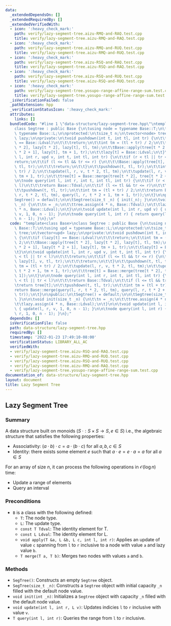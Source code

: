 ```yaml
---
data:
  _extendedDependsOn: []
  _extendedRequiredBy: []
  _extendedVerifiedWith:
  - icon: ':heavy_check_mark:'
    path: verify/lazy-segment-tree.aizu-RMQ-and-RAQ.test.cpp
    title: verify/lazy-segment-tree.aizu-RMQ-and-RAQ.test.cpp
  - icon: ':heavy_check_mark:'
    path: verify/lazy-segment-tree.aizu-RMQ-and-RUQ.test.cpp
    title: verify/lazy-segment-tree.aizu-RMQ-and-RUQ.test.cpp
  - icon: ':heavy_check_mark:'
    path: verify/lazy-segment-tree.aizu-RSQ-and-RAQ.test.cpp
    title: verify/lazy-segment-tree.aizu-RSQ-and-RAQ.test.cpp
  - icon: ':heavy_check_mark:'
    path: verify/lazy-segment-tree.aizu-RSQ-and-RUQ.test.cpp
    title: verify/lazy-segment-tree.aizu-RSQ-and-RUQ.test.cpp
  - icon: ':heavy_check_mark:'
    path: verify/lazy-segment-tree.yosupo-range-affine-range-sum.test.cpp
    title: verify/lazy-segment-tree.yosupo-range-affine-range-sum.test.cpp
  _isVerificationFailed: false
  _pathExtension: hpp
  _verificationStatusIcon: ':heavy_check_mark:'
  attributes:
    links: []
  bundledCode: "#line 1 \"data-structure/lazy-segment-tree.hpp\"\ntemplate<class Base>\n\
    class Segtree : public Base {\n\tusing node = typename Base::T;\n\tusing upd =\
    \ typename Base::L;\n\nprotected:\n\tsize_t n;\n\tvector<node> tree;\n\tvector<upd>\
    \ lazy;\n\nprivate:\n\tvoid pushdown(int t, int tl, int tr) {\n\t\tif (lazy[t]\
    \ == Base::Ldval)\n\t\t\treturn;\n\t\tint tm = (tl + tr) / 2;\n\t\tBase::apply(tree[t\
    \ * 2], lazy[t * 2], lazy[t], tl, tm);\n\t\tBase::apply(tree[t * 2 + 1], lazy[t\
    \ * 2 + 1], lazy[t], tm + 1, tr);\n\t\tlazy[t] = Base::Ldval;\n\t}\n\n\tvoid update(int\
    \ l, int r, upd v, int t, int tl, int tr) {\n\t\tif (r < tl || tr < l)\n\t\t\t\
    return;\n\t\tif (l <= tl && tr <= r) {\n\t\t\tBase::apply(tree[t], lazy[t], v,\
    \ tl, tr);\n\t\t\treturn;\n\t\t}\n\t\tpushdown(t, tl, tr);\n\t\tint tm = (tl +\
    \ tr) / 2;\n\t\tupdate(l, r, v, t * 2, tl, tm);\n\t\tupdate(l, r, v, t * 2 + 1,\
    \ tm + 1, tr);\n\t\ttree[t] = Base::merge(tree[t * 2], tree[t * 2 + 1]);\n\t}\n\
    \n\tnode query(int l, int r, int t, int tl, int tr) {\n\t\tif (r < tl || tr <\
    \ l)\n\t\t\treturn Base::Tdval;\n\t\tif (l <= tl && tr <= r)\n\t\t\treturn tree[t];\n\
    \t\tpushdown(t, tl, tr);\n\t\tint tm = (tl + tr) / 2;\n\t\treturn Base::merge(query(l,\
    \ r, t * 2, tl, tm), query(l, r, t * 2 + 1, tm + 1, tr));\n\t}\n\npublic:\n\t\
    Segtree() = default;\n\n\tSegtree(size_t _n) { init(_n); }\n\n\tvoid init(size_t\
    \ _n) {\n\t\tn = _n;\n\t\ttree.assign(4 * n, Base::Tdval);\n\t\tlazy.assign(4\
    \ * n, Base::Ldval);\n\t}\n\n\tvoid update(int l, int r, upd v) { update(l, r,\
    \ v, 1, 0, n - 1); }\n\n\tnode query(int l, int r) { return query(l, r, 1, 0,\
    \ n - 1); }\n};\n"
  code: "template<class Base>\nclass Segtree : public Base {\n\tusing node = typename\
    \ Base::T;\n\tusing upd = typename Base::L;\n\nprotected:\n\tsize_t n;\n\tvector<node>\
    \ tree;\n\tvector<upd> lazy;\n\nprivate:\n\tvoid pushdown(int t, int tl, int tr)\
    \ {\n\t\tif (lazy[t] == Base::Ldval)\n\t\t\treturn;\n\t\tint tm = (tl + tr) /\
    \ 2;\n\t\tBase::apply(tree[t * 2], lazy[t * 2], lazy[t], tl, tm);\n\t\tBase::apply(tree[t\
    \ * 2 + 1], lazy[t * 2 + 1], lazy[t], tm + 1, tr);\n\t\tlazy[t] = Base::Ldval;\n\
    \t}\n\n\tvoid update(int l, int r, upd v, int t, int tl, int tr) {\n\t\tif (r\
    \ < tl || tr < l)\n\t\t\treturn;\n\t\tif (l <= tl && tr <= r) {\n\t\t\tBase::apply(tree[t],\
    \ lazy[t], v, tl, tr);\n\t\t\treturn;\n\t\t}\n\t\tpushdown(t, tl, tr);\n\t\tint\
    \ tm = (tl + tr) / 2;\n\t\tupdate(l, r, v, t * 2, tl, tm);\n\t\tupdate(l, r, v,\
    \ t * 2 + 1, tm + 1, tr);\n\t\ttree[t] = Base::merge(tree[t * 2], tree[t * 2 +\
    \ 1]);\n\t}\n\n\tnode query(int l, int r, int t, int tl, int tr) {\n\t\tif (r\
    \ < tl || tr < l)\n\t\t\treturn Base::Tdval;\n\t\tif (l <= tl && tr <= r)\n\t\t\
    \treturn tree[t];\n\t\tpushdown(t, tl, tr);\n\t\tint tm = (tl + tr) / 2;\n\t\t\
    return Base::merge(query(l, r, t * 2, tl, tm), query(l, r, t * 2 + 1, tm + 1,\
    \ tr));\n\t}\n\npublic:\n\tSegtree() = default;\n\n\tSegtree(size_t _n) { init(_n);\
    \ }\n\n\tvoid init(size_t _n) {\n\t\tn = _n;\n\t\ttree.assign(4 * n, Base::Tdval);\n\
    \t\tlazy.assign(4 * n, Base::Ldval);\n\t}\n\n\tvoid update(int l, int r, upd v)\
    \ { update(l, r, v, 1, 0, n - 1); }\n\n\tnode query(int l, int r) { return query(l,\
    \ r, 1, 0, n - 1); }\n};"
  dependsOn: []
  isVerificationFile: false
  path: data-structure/lazy-segment-tree.hpp
  requiredBy: []
  timestamp: '2022-01-23 17:49:10-08:00'
  verificationStatus: LIBRARY_ALL_AC
  verifiedWith:
  - verify/lazy-segment-tree.aizu-RSQ-and-RAQ.test.cpp
  - verify/lazy-segment-tree.aizu-RMQ-and-RUQ.test.cpp
  - verify/lazy-segment-tree.aizu-RSQ-and-RUQ.test.cpp
  - verify/lazy-segment-tree.aizu-RMQ-and-RAQ.test.cpp
  - verify/lazy-segment-tree.yosupo-range-affine-range-sum.test.cpp
documentation_of: data-structure/lazy-segment-tree.hpp
layout: document
title: Lazy Segment Tree
---
```


## Lazy Segment Tree

### Summary

A data structure built on monoids $(S \; \cdot : S \times S \rightarrow S, e \in S)$ i.e., the algebraic structure that satisfies the following properties:
- Associativity: $(a \cdot b) \cdot c = a \cdot (b \cdot c)$ for all $a, b, c \in S$
- Identity: there exists some element $e$ such that $a \cdot e = e \cdot a = a$ for all $a \in S$

For an array of size $n$, it can process the following operations in $\mathcal{O}(\log n)$ time:
- Update a range of elements
- Query an interval

### Preconditions

- `B` is a class with the following defined:
  - `T`: The node type.
  - `L`: The update type.
  - `const T Tdval`: The identity element for T.
  - `const L Ldval`: The identity element for L. 
  - `void apply(T &a, L &b, L c, int l, int r)`: Applies an update of value `c` spanning from `l` to `r` inclusive to a node with value `a` and lazy value `b`. 
  - `T merge(T a, T b)`: Merges two nodes with values `a` and `b`. 

### Methods

- `SegTree()`: Constructs an empty `Segtree` object.
- `SegTree(size_t _n)`: Constructs a `Segtree` object with initial capacity `_n` filled with the default node value.
- `void init(int _n)`: Initializes a `Segtree` object with capacity `_n` filled with the default node value. 
- `void update(int l, int r, L v)`: Updates indicies `l` to `r` inclusive with value `v`.
- `T query(int l, int r)`: Queries the range from `l` to `r` inclusive. 